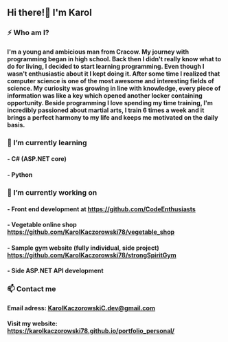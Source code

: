 ## Hi there!👋 I'm Karol

### ⚡ Who am I?
#### I'm a young and ambicious man from Cracow. My journey with programming began in high school. Back then I didn't really know what to do for living, I decided to start learning programming. Even though I wasn't enthusiastic about it I kept doing it. After some time I realized that computer science is one of the most awesome and interesting fields of science. My curiosity was growing in line with knowledge, every piece of information was like a key which opened another locker containing opportunity. Beside programming I love spending my time training, I'm incredibly passioned about martial arts, I train 6 times a week and it brings a perfect harmony to my life and keeps me motivated on the daily basis.

### 🌱 I’m currently learning
  #### - C# (ASP.NET core)
  #### - Python
 
 ### 🔭 I’m currently working on 
  #### - Front end development at https://github.com/CodeEnthusiasts
  #### - Vegetable online shop https://github.com/KarolKaczorowski78/vegetable_shop
  #### - Sample gym website (fully individual, side project) https://github.com/KarolKaczorowski78/strongSpiritGym
  #### - Side ASP.NET API development
 
 ### 📫 Contact me
  #### Email adress: KarolKaczorowskiC.dev@gmail.com
  #### Visit my website: https://karolkaczorowski78.github.io/portfolio_personal/
<!--
**KarolKaczorowski78/KarolKaczorowski78** is a ✨ _special_ ✨ repository because its `README.md` (this file) appears on your GitHub profile.

Here are some ideas to get you started:

- 🔭 I’m currently working on ...
- 🌱 I’m currently learning ...
- 👯 I’m looking to collaborate on ...
- 🤔 I’m looking for help with ...
- 💬 Ask me about ...
- 📫 How to reach me: ...
- 😄 Pronouns: ...
- ⚡ Fun fact: ...
-->
